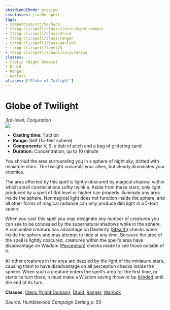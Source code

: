 ```yaml
---
obsidianUIMode: preview
cssclasses: json5e-spell
tags:
- compendium/src/5e/hwcs
- ttrpg-cli/spell/class/cleric/night-domain
- ttrpg-cli/spell/class/druid
- ttrpg-cli/spell/class/ranger
- ttrpg-cli/spell/class/warlock
- ttrpg-cli/spell/level/3
- ttrpg-cli/spell/school/conjuration
classes:
- Cleric (Night Domain)
- Druid
- Ranger
- Warlock
aliases: ["Globe of Twilight"]
---
```

# Globe of Twilight
*3rd-level, Conjuration*  
![](/3-Mechanics/CLI/spells/img/globe-of-twilight.webp#right)  

- **Casting time:** 1 action
- **Range:** Self (15-feet sphere)
- **Components:** V, S, a dab of pitch and a bag of glittering sand
- **Duration:** Concentration, up to 10 minute

You shroud the area surrounding you in a sphere of night sky, dotted with miniature stars. The twilight conceals your allies, but clearly illuminates your enemies.

The area affected by this spell is lightly obscured by magical shadow, within which small constellations softly twinkle. Aside from these stars, only light produced by a spell of 3rd level or higher can properly illuminate any area inside the sphere. Nonmagical light does not function inside the sphere, and all other forms of magical radiance can only produce dim light in a 5-foot space.

When you cast this spell you may designate any number of creatures you can see to be concealed by the supernatural shadows while in the sphere. A concealed creature has advantage on Dexterity ([Stealth](/3-Mechanics/CLI/rules/skills.md#Stealth)) checks when inside the sphere and may attempt to hide at any time. Because the area of the spell is lightly obscured, creatures within the spell's area have disadvantage on Wisdom ([Perception](/3-Mechanics/CLI/rules/skills.md#Perception)) checks made to see those outside of it.

All other creatures in the area are dazzled by the light of the miniature stars, causing them to have disadvantage on all perception checks inside the sphere. When such a creature enters the spell's area for the first time, or starts its turn there, it must make a Wisdom saving throw or be [blinded](/3-Mechanics/CLI/rules/conditions.md#blinded) until the end of its turn.

**Classes**: [Cleric (Night Domain)](/3-Mechanics/CLI/classes/cleric-night-domain-hwcs.md), [Druid](/3-Mechanics/CLI/classes/druid.md), [Ranger](/3-Mechanics/CLI/classes/ranger.md), [Warlock](/3-Mechanics/CLI/classes/warlock.md)

*Source: Humblewood Campaign Setting p. 50*
